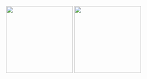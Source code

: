 <div align="center">
  <img height="180em" src="https://github-readme-stats.vercel.app/api?username=Muamm4&show_icons=true&theme=vision-friendly-dark&include_all_commits=true&count_private=true"/>
  <img height="180em" src="https://github-readme-stats.vercel.app/api/top-langs/?username=Muamm4&layout=compact&langs_count=7&theme=vision-friendly-dark"/>
</div>
